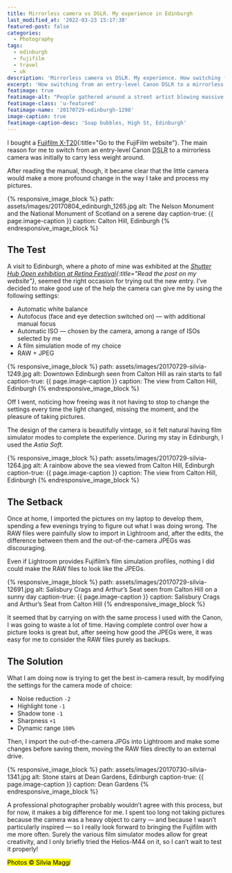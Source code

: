 ```yaml
---
title: Mirrorless camera vs DSLR. My experience in Edinburgh
last_modified_at: '2022-03-23 15:17:38'
featured-post: false
categories:
  - Photography
tags:
  - edinburgh
  - fujifilm
  - travel
  - uk
description: 'Mirrorless camera vs DSLR. My experience. How switching from an entry-level Canon DSLR to a mirrorless camera changed my photography mindset.'
excerpt: 'How switching from an entry-level Canon DSLR to a mirrorless camera changed my photography mindset.'
featimage: true
featimage-alt: "People gathered around a street artist blowing massive soap bubbles"
featimage-class: 'u-featured'
featimage-name: '20170729-edinburgh-1298'
image-caption: true
featimage-caption-desc: 'Soap bubbles, High St, Edinburgh'
---
```

I bought a [Fujifilm X-T20](https://fujifilm-x.com/en-us/products/cameras/x-t20/){:title="Go to the FujiFilm website"}. The main reason for me to switch from an entry-level Canon
<abbr title="Digital Single-Lense Reflex">DSLR</abbr> to a mirrorless camera was initially to carry less weight around.

After reading the manual, though, it became clear that the little camera would make a more profound change in the way I take and process my pictures.

{% responsive_image_block %}
  path: assets/images/20170804_edinburgh_1265.jpg
  alt: The Nelson Monument and the National Monument of Scotland on a serene day
  caption-true: {{ page.image-caption }}
  caption: Calton Hill, Edinburgh
{% endresponsive_image_block %}

## The Test

A visit to Edinburgh, where a photo of mine was exhibited at the _[Shutter Hub Open exhibition at Retina Festival](/photography/shutter-hub-open-retina-festival/){:title="Read the post on my website"}_, seemed the right occasion for trying out the new entry. I’ve decided to make good use of the help the camera can give me by using the following settings:

<ul class="smd-ul">
<li>Automatic white balance</li>
<li>Autofocus (face and eye detection switched on)  — with additional manual focus</li>
<li>Automatic ISO — chosen by the camera, among a range of ISOs selected by me</li>
<li>A film simulation mode of my choice</li>
<li>RAW + JPEG</li>
</ul>

{% responsive_image_block %}
  path: assets/images/20170729-silvia-1249.jpg
  alt: Downtown Edinburgh seen from Calton Hill as rain starts to fall
  caption-true: {{ page.image-caption }}
  caption: The view from Calton Hill, Edinburgh
{% endresponsive_image_block %}

Off I went, noticing how freeing was it not having to stop to change the settings every time the light changed, missing the moment, and the pleasure of taking pictures.

The design of the camera is beautifully vintage, so it felt natural having film simulator modes to complete the experience. During my stay in Edinburgh, I used the _Astia Soft_.

{% responsive_image_block %}
  path: assets/images/20170729-silvia-1264.jpg
  alt: A rainbow above the sea viewed from Calton Hill, Edinburgh
  caption-true: {{ page.image-caption }}
  caption: The view from Calton Hill, Edinburgh
{% endresponsive_image_block %}

## The Setback

Once at home, I imported the pictures on my laptop to develop them, spending a few evenings trying to figure out what I was doing wrong. The RAW files were painfully slow to import in Lightroom and, after the edits, the difference between them and the out-of-the-camera JPEGs was discouraging.

Even if Lightroom provides Fujifilm’s film simulation profiles, nothing I did could make the RAW files to look like the JPEGs.

{% responsive_image_block %}
  path: assets/images/20170729-silvia-12691.jpg
  alt: Salisbury Crags and Arthur’s Seat seen from Calton Hill on a sunny day
  caption-true: {{ page.image-caption }}
  caption: Salisbury Crags and Arthur’s Seat from Calton Hill
{% endresponsive_image_block %}

It seemed that by carrying on with the same process I used with the Canon, I was going to waste a lot of time. Having complete control over how a picture looks is great but, after seeing how good the JPEGs were, it was easy for me to consider the RAW files purely as backups.

## The Solution

What I am doing now is trying to get the best in-camera result, by modifying the settings for the camera mode of choice:

<ul class="smd-ul">
<li>Noise reduction <code>-2</code></li>
<li>Highlight tone <code>-1</code></li>
<li>Shadow tone <code>-1</code></li>
<li>Sharpness <code>+1</code></li>
<li>Dynamic range <code>100%</code></li>
</ul>

Then, I import the out-of-the-camera JPGs into Lightroom and make some changes before saving them, moving the RAW files directly to an external drive.

{% responsive_image_block %}
  path: assets/images/20170730-silvia-1341.jpg
  alt: Stone stairs at Dean Gardens, Edinburgh
  caption-true: {{ page.image-caption }}
  caption: Dean Gardens
{% endresponsive_image_block %}

A professional photographer probably wouldn’t agree with this process, but for now, it makes a big difference for me. I spent too long not taking pictures because the camera was a heavy object to carry — and because I wasn’t particularly inspired — so I really look forward to bringing the Fujifilm with me more often. Surely the various film simulator modes allow for great creativity, and I only briefly tried the Helios-M44 on it, so I can’t wait to test it properly!

<p class="detached"><mark class="smd-highlight small">Photos &copy; Silvia Maggi</mark></p>
